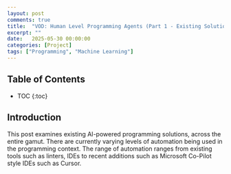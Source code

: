 ```yaml
---
layout: post
comments: true
title:  "VOD: Human Level Programming Agents (Part 1 - Existing Solutions)" # this could be a lot better
excerpt: ""
date:   2025-05-30 00:00:00
categories: [Project]
tags: ["Programming", "Machine Learning"]
---
```


## Table of Contents

* TOC
{:toc}

## Introduction

This post examines existing AI-powered programming solutions, across
the entire gamut.
There are currently varying levels of automation being used in the programming
context. The range of automation ranges from existing tools such as linters,
IDEs to recent additions such as Microsoft Co-Pilot style IDEs such as
Cursor.


<!-- ## References -->